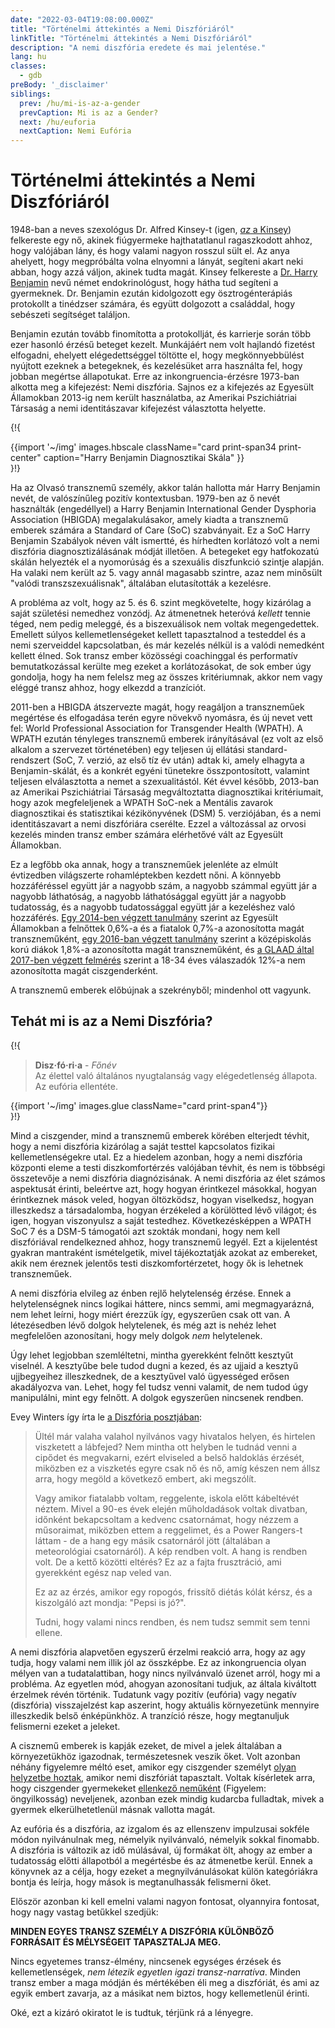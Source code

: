 ```yaml
---
date: "2022-03-04T19:08:00.000Z"
title: "Történelmi áttekintés a Nemi Diszfóriáról"
linkTitle: "Történelmi áttekintés a Nemi Diszfóriáról"
description: "A nemi diszfória eredete és mai jelentése."
lang: hu
classes:
  - gdb
preBody: '_disclaimer'
siblings:
  prev: /hu/mi-is-az-a-gender
  prevCaption: Mi is az a Gender?
  next: /hu/euforia
  nextCaption: Nemi Eufória
---
```


# Történelmi áttekintés a Nemi Diszfóriáról

1948-ban a neves szexológus Dr. Alfred Kinsey-t (igen, [*az* a Kinsey](https://hu.wikipedia.org/wiki/Alfred_Kinsey)) felkereste egy nő, akinek fiúgyermeke hajthatatlanul ragaszkodott ahhoz, hogy valójában lány, és hogy valami nagyon rosszul sült el. Az anya ahelyett, hogy megpróbálta volna elnyomni a lányát, segíteni akart neki abban, hogy azzá váljon, akinek tudta magát. Kinsey felkereste a [Dr. Harry Benjamin](https://en.wikipedia.org/wiki/Harry_Benjamin) nevű német endokrinológust, hogy hátha tud segíteni a gyermeknek. Dr. Benjamin ezután kidolgozott egy ösztrogénterápiás protokollt a tinédzser számára, és együtt dolgozott a családdal, hogy sebészeti segítséget találjon.

Benjamin ezután tovább finomította a protokollját, és karrierje során több ezer hasonló érzésű beteget kezelt. Munkájáért nem volt hajlandó fizetést elfogadni, ehelyett elégedettséggel töltötte el, hogy megkönnyebbülést nyújtott ezeknek a betegeknek, és kezelésüket arra használta fel, hogy jobban megértse állapotukat. Erre az inkongruencia-érzésre 1973-ban alkotta meg a kifejezést: Nemi diszfória. Sajnos ez a kifejezés az Egyesült Államokban 2013-ig nem került használatba, az Amerikai Pszichiátriai Társaság a nemi identitászavar kifejezést választotta helyette.

{!{
<div class="gutter print-inline">
  {{import '~/img' images.hbscale
    className="card print-span34 print-center"
    caption="Harry Benjamin Diagnosztikai Skála"
  }}
</div>
}!}

Ha az Olvasó transznemű személy, akkor talán hallotta már Harry Benjamin nevét, de valószínűleg pozitív kontextusban. 1979-ben az ő nevét használták (engedéllyel) a Harry Benjamin International Gender Dysphoria Association (HBIGDA) megalakulásakor, amely kiadta a transznemű emberek számára a Standard of Care (SoC) szabványait. Ez a SoC Harry Benjamin Szabályok néven vált ismertté, és hírhedten korlátozó volt a nemi diszfória diagnosztizálásának módját illetően. A betegeket egy hatfokozatú skálán helyezték el a nyomorúság és a szexuális diszfunkció szintje alapján. Ha valaki nem került az 5. vagy annál magasabb szintre, azaz nem minősült "valódi transzszexuálisnak", általában elutasították a kezelésre.

A probléma az volt, hogy az 5. és 6. szint megkövetelte, hogy kizárólag a saját születési nemedhez vonzódj. Az átmenetnek heteróvá *kellett* tennie téged, nem pedig meleggé, és a biszexuálisok nem voltak megengedettek. Emellett súlyos kellemetlenségeket kellett tapasztalnod a testeddel és a nemi szerveiddel kapcsolatban, és már kezelés nélkül is a valódi nemedként kellett élned. Sok transz ember közösségi coachinggal és performatív bemutatkozással kerülte meg ezeket a korlátozásokat, de sok ember úgy gondolja, hogy ha nem felelsz meg az összes kritériumnak, akkor nem vagy eléggé transz ahhoz, hogy elkezdd a tranzíciót.

2011-ben a HBIGDA átszervezte magát, hogy reagáljon a transzneműek megértése és elfogadása terén egyre növekvő nyomásra, és új nevet vett fel: World Professional Association for Transgender Health (WPATH). A WPATH ezután tényleges transznemű emberek irányításával (ez volt az első alkalom a szervezet történetében) egy teljesen új ellátási standard-rendszert (SoC, 7. verzió, az első tíz év után) adtak ki, amely elhagyta a Benjamin-skálát, és a konkrét egyéni tünetekre összpontosított, valamint teljesen elválasztotta a nemet a szexualitástól. Két évvel később, 2013-ban az Amerikai Pszichiátriai Társaság megváltoztatta diagnosztikai kritériumait, hogy azok megfeleljenek a WPATH SoC-nek a Mentális zavarok diagnosztikai és statisztikai kézikönyvének (DSM) 5. verziójában, és a nemi identitászavart a nemi diszfóriára cserélte. Ezzel a változással az orvosi kezelés minden transz ember számára elérhetővé vált az Egyesült Államokban.

Ez a legfőbb oka annak, hogy a transzneműek jelenléte az elmúlt évtizedben világszerte rohamléptekben kezdett nőni. A könnyebb hozzáféréssel együtt jár a nagyobb szám, a nagyobb számmal együtt jár a nagyobb láthatóság, a nagyobb láthatósággal együtt jár a nagyobb tudatosság, és a nagyobb tudatossággal együtt jár a kezeléshez való hozzáférés. [Egy 2014-ben végzett tanulmány](https://williamsinstitute.law.ucla.edu/wp-content/uploads/TransAgeReport.pdf) szerint az Egyesült Államokban a felnőttek 0,6%-a és a fiatalok 0,7%-a azonosította magát transzneműként, [egy 2016-ban végzett tanulmány](https://www.cdc.gov/mmwr/volumes/68/wr/mm6803a3.htm) szerint a középiskolás korú diákok 1,8%-a azonosította magát transzneműként, és [a GLAAD által 2017-ben végzett felmérés](https://www.glaad.org/files/aa/2017_GLAAD_Accelerating_Acceptance.pdf) szerint a 18-34 éves válaszadók 12%-a nem azonosította magát ciszgenderként.

A transznemű emberek előbújnak a szekrényből; mindenhol ott vagyunk.

## Tehát mi is az a Nemi Diszfória?

{!{
<div class="gutter">
  <blockquote>
    <strong>Disz·fó·ri·a</strong> - <em>Főnév</em><br>
    Az élettel való általános nyugtalanság vagy elégedetlenség állapota. Az eufória ellentéte.
  </blockquote>
</div>
<div class="gutter print-span4">
  {{import '~/img' images.glue className="card print-span4"}}
</div>
}!}

Mind a ciszgender, mind a transznemű emberek körében elterjedt tévhit, hogy a nemi diszfória kizárólag a saját testtel kapcsolatos fizikai kellemetlenségekre utal. Ez a hiedelem azonban, hogy a nemi diszfória központi eleme a testi diszkomfortérzés valójában tévhit, és nem is többségi összetevője a nemi diszfória diagnózisának. A nemi diszfória az élet számos aspektusát érinti, beleértve azt, hogy hogyan érintkezel másokkal, hogyan érintkeznek mások veled, hogyan öltözködsz, hogyan viselkedsz, hogyan illeszkedsz a társadalomba, hogyan érzékeled a körülötted lévő világot; és igen, hogyan viszonyulsz a saját testedhez. Következésképpen a WPATH SoC 7 és a DSM-5 támogatói azt szokták mondani, hogy nem kell diszfóriával rendelkezned ahhoz, hogy transznemű legyél. Ezt a kijelentést gyakran mantraként ismételgetik, mivel tájékoztatják azokat az embereket, akik nem éreznek jelentős testi diszkomfortérzetet, hogy ők is lehetnek transzneműek.

A nemi diszfória elvileg az énben rejlő helytelenség érzése. Ennek a helytelenségnek nincs logikai háttere, nincs semmi, ami megmagyarázná, nem lehet leírni, hogy miért érezzük így, egyszerűen csak ott van. A létezésedben lévő dolgok helytelenek, és még azt is nehéz lehet megfelelően azonosítani, hogy mely dolgok *nem* helytelenek.

Úgy lehet legjobban szemléltetni, mintha gyerekként felnőtt kesztyűt viselnél. A kesztyűbe bele tudod dugni a kezed, és az ujjaid a kesztyű ujjbegyeihez illeszkednek, de a kesztyűvel való ügyességed erősen akadályozva van. Lehet, hogy fel tudsz venni valamit, de nem tudod úgy manipulálni, mint egy felnőtt. A dolgok egyszerűen nincsenek rendben.

Evey Winters így írta le [a Diszfória posztjában](https://eveywinters.com/on-dysphoria-before-enduring-and-after/):

> Ültél már valaha valahol nyilvános vagy hivatalos helyen, és hirtelen viszketett a lábfejed? Nem mintha ott helyben le tudnád venni a cipődet és megvakarni, ezért elviseled a belső haldoklás érzését, miközben ez a viszketés egyre csak nő és nő, amíg készen nem állsz arra, hogy megöld a következő embert, aki megszólít.
>
> Vagy amikor fiatalabb voltam, reggelente, iskola előtt kábeltévét néztem. Mivel a 90-es évek elején műholdadások voltak divatban, időnként bekapcsoltam a kedvenc csatornámat, hogy nézzem a műsoraimat, miközben ettem a reggelimet, és a Power Rangers-t láttam - de a hang egy másik csatornáról jött (általában a meteorológiai csatornáról). A kép rendben volt. A hang is rendben volt. De a kettő közötti eltérés? Ez az a fajta frusztráció, ami gyerekként egész nap veled van.
>
> Ez az az érzés, amikor egy ropogós, frissítő diétás kólát kérsz, és a kiszolgáló azt mondja: "Pepsi is jó?".
>
> Tudni, hogy valami nincs rendben, és nem tudsz semmit sem tenni ellene.

A nemi diszfória alapvetően egyszerű érzelmi reakció arra, hogy az agy tudja, hogy valami nem illik jól az összképbe. Ez az inkongruencia olyan mélyen van a tudatalattiban, hogy nincs nyilvánvaló üzenet arról, hogy mi a probléma. Az egyetlen mód, ahogyan azonosítani tudjuk, az általa kiváltott érzelmek révén történik. Tudatunk vagy pozitív (eufória) vagy negatív (diszfória) visszajelzést kap aszerint, hogy aktuális környezetünk mennyire illeszkedik belső énképünkhöz. A tranzíció része, hogy megtanuljuk felismerni ezeket a jeleket.

A cisznemű emberek is kapják ezeket, de mivel a jelek általában a környezetükhöz igazodnak, természetesnek veszik őket. Volt azonban néhány figyelemre méltó eset, amikor egy ciszgender személyt [olyan helyzetbe hoztak](https://www.teenvogue.com/story/maisie-williams-arya-stark-game-of-thrones-affected-her-body-image), amikor nemi diszfóriát tapasztalt. Voltak kísérletek arra, hogy ciszgender gyermekeket [ellenkező neműként](https://www.nytimes.com/2004/05/12/us/david-reimer-38-subject-of-the-john-joan-case.html) (Figyelem: öngyilkosság) neveljenek, azonban ezek mindig kudarcba fulladtak, mivek a gyermek elkerülhetetlenül másnak vallotta magát.

Az eufória és a diszfória, az izgalom és az ellenszenv impulzusai sokféle módon nyilvánulnak meg, némelyik nyilvánvaló, némelyik sokkal finomabb. A diszfória is változik az idő múlásával, új formákat ölt, ahogy az ember a tudatosság előtti állapotból a megértésbe és az átmenetbe kerül. Ennek a könyvnek az a célja, hogy ezeket a megnyilvánulásokat külön kategóriákra bontja és leírja, hogy mások is megtanulhassák felismerni őket.

Először azonban ki kell emelni valami nagyon fontosat, olyannyira fontosat, hogy nagy vastag betűkkel szedjük:

**MINDEN EGYES TRANSZ SZEMÉLY A DISZFÓRIA KÜLÖNBÖZŐ FORRÁSAIT ÉS MÉLYSÉGEIT TAPASZTALJA MEG.**

Nincs egyetemes transz-élmény, nincsenek egységes érzések és kellemetlenségek, *nem létezik egyetlen igazi transz-narratíva*. Minden transz ember a maga módján és mértékében éli meg a diszfóriát, és ami az egyik embert zavarja, az a másikat nem biztos, hogy kellemetlenül érinti.

Oké, ezt a kizáró okiratot le is tudtuk, térjünk rá a lényegre.
